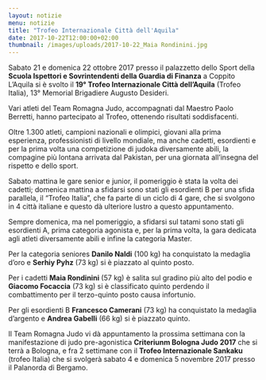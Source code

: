 ```yaml
---
layout: notizie
menu: notizie
title: "Trofeo Internazionale Città dell'Aquila"
date: 2017-10-22T12:00:00+02:00
thumbnail: /images/uploads/2017-10-22_Maia Rondinini.jpg
---
```


Sabato 21 e domenica 22 ottobre 2017 presso il palazzetto dello Sport della **Scuola Ispettori e Sovrintendenti della Guardia di Finanza** a Coppito L’Aquila si è svolto il **19° Trofeo Internazionale Città dell’Aquila** (Trofeo Italia), 13° Memorial Brigadiere Augusto Desideri.

Vari atleti del Team Romagna Judo, accompagnati dal Maestro Paolo Berretti, hanno partecipato al Trofeo, ottenendo risultati soddisfacenti.

Oltre 1.300 atleti, campioni nazionali e olimpici, giovani alla prima esperienza, professionisti di livello mondiale, ma anche cadetti, esordienti e per la prima volta una competizione di judoka diversamente abili, la compagine più lontana arrivata dal Pakistan, per una giornata all’insegna del rispetto e dello sport.

Sabato mattina le gare senior e junior, il pomeriggio è stata la volta dei cadetti; domenica mattina a sfidarsi sono stati gli esordienti B per una sfida parallela, il “Trofeo Italia”, che fa parte di un ciclo di 4 gare, che si svolgono in 4 città italiane e questo dà ulteriore lustro a questo appuntamento.

Sempre domenica, ma nel pomeriggio, a sfidarsi sul tatami sono stati gli esordienti A, prima categoria agonista e, per la prima volta, la gara dedicata agli atleti diversamente abili e infine la categoria Master.

Per la categoria seniores **Danilo Naldi** (100 kg) ha conquistato la medaglia d’oro e **Serhiy Pyhz** (73 kg) si è piazzato al quinto posto.

Per i cadetti **Maia Rondinini** (57 kg) è salita sul gradino più alto del podio e **Giacomo Focaccia** (73 kg) si è classificato quinto perdendo il combattimento per il terzo-quinto posto causa infortunio.

Per gli esordienti B **Francesco Camerani** (73 kg) ha conquistato la medaglia d’argento e **Andrea Gabelli** (66 kg) si è piazzato quinto.

Il Team Romagna Judo vi dà appuntamento la prossima settimana con la manifestazione di judo pre-agonistica **Criteriunm Bologna Judo 2017** che si terrà a Bologna, e fra 2 settimane con il **Trofeo Internazionale Sankaku** (trofeo Italia) che si svolgerà sabato 4 e domenica 5 novembre 2017 presso il Palanorda di Bergamo.